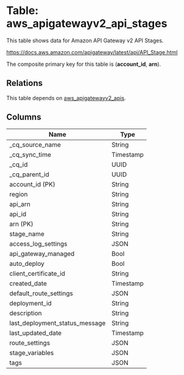 # Table: aws_apigatewayv2_api_stages

This table shows data for Amazon API Gateway v2 API Stages.

https://docs.aws.amazon.com/apigateway/latest/api/API_Stage.html

The composite primary key for this table is (**account_id**, **arn**).

## Relations

This table depends on [aws_apigatewayv2_apis](aws_apigatewayv2_apis).

## Columns

| Name          | Type          |
| ------------- | ------------- |
|_cq_source_name|String|
|_cq_sync_time|Timestamp|
|_cq_id|UUID|
|_cq_parent_id|UUID|
|account_id (PK)|String|
|region|String|
|api_arn|String|
|api_id|String|
|arn (PK)|String|
|stage_name|String|
|access_log_settings|JSON|
|api_gateway_managed|Bool|
|auto_deploy|Bool|
|client_certificate_id|String|
|created_date|Timestamp|
|default_route_settings|JSON|
|deployment_id|String|
|description|String|
|last_deployment_status_message|String|
|last_updated_date|Timestamp|
|route_settings|JSON|
|stage_variables|JSON|
|tags|JSON|